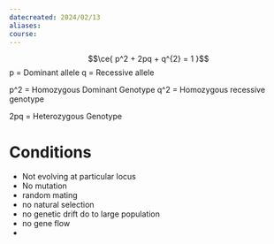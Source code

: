 ```yaml
---
datecreated: 2024/02/13
aliases: 
course:
---
```

$$\ce{ p^2 + 2pq + q^{2} = 1 }$$
p = Dominant allele
q = Recessive allele

p^2 = Homozygous Dominant Genotype
q^2 = Homozygous recessive genotype

2pq = Heterozygous Genotype

# Conditions

- Not evolving at particular locus
- No mutation
- random mating
- no natural selection
- no genetic drift do to large population
- no gene flow
- 